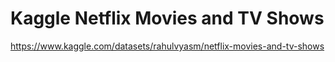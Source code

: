 # Kaggle Netflix Movies and TV Shows
https://www.kaggle.com/datasets/rahulvyasm/netflix-movies-and-tv-shows
